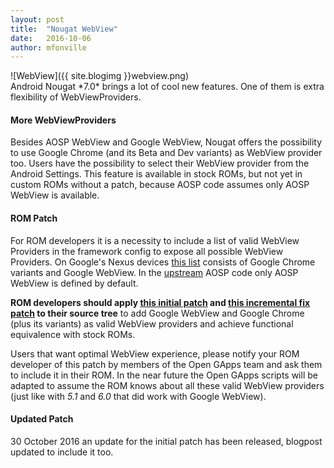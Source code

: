 ```yaml
---
layout: post
title:  "Nougat WebView"
date:   2016-10-06
author: mfonville
---
```

<div markdown='1'>
![WebView]({{ site.blogimg }}webview.png)
</div>
Android Nougat *7.0* brings a lot of cool new features. One of them is extra flexibility of WebViewProviders.

#### More WebViewProviders
Besides AOSP WebView and Google WebView, Nougat offers the possibility to use Google Chrome (and its Beta and Dev variants) as WebView provider too. Users have the possibility to select their WebView provider from the Android Settings. This feature is available in stock ROMs, but not yet in custom ROMs without a patch, because AOSP code assumes only AOSP WebView is available.

#### ROM Patch
For ROM developers it is a necessity to include a list of valid WebView Providers in the framework config to expose all possible WebView Providers. On Google's Nexus devices [this list](https://pastebin.com/NHB3Reuk) consists of Google Chrome variants and Google WebView. In the [upstream](https://android.googlesource.com/platform/frameworks/base/+/master/core/res/res/xml/config_webview_packages.xml) AOSP code only AOSP WebView is defined by default.

**ROM developers should apply [this initial patch](https://github.com/AOSPA/android_frameworks_base/commit/d36582165d4694da101cc65755af0841d443c80e) and [this incremental fix patch](https://github.com/AOSPA/android_frameworks_base/commit/b70f5994464cf6b3b29cedcc4efdd73807a27b0f) to their source tree** to add Google WebView and Google Chrome (plus its variants) as valid WebView providers and achieve functional equivalence with stock ROMs.

Users that want optimal WebView experience, please notify your ROM developer of this patch by members of the Open GApps team and ask them to include it in their ROM. In the near future the Open GApps scripts will be adapted to assume the ROM knows about all these valid WebView providers (just like with *5.1* and *6.0* that did work with Google WebView).

#### Updated Patch
30 October 2016 an update for the initial patch has been released, blogpost updated to include it too.
